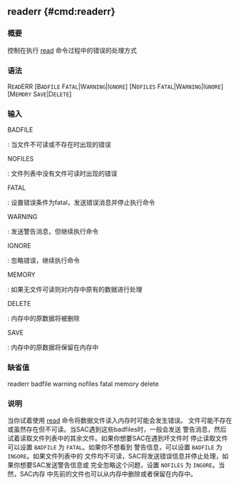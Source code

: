 ## readerr {#cmd:readerr}

### 概要

控制在执行 [read](/commands/read.html) 命令过程中的错误的处理方式

### 语法

R`EAD`ERR \[B`ADFILE` F`ATAL`|W`ARNING`|I`GNORE`\] \[N`OFILES`
F`ATAL`|W`ARNING`|I`GNORE`\] \[M`EMORY` S`AVE`|D`ELETE`\]

### 输入

BADFILE

:   当文件不可读或不存在时出现的错误

NOFILES

:   文件列表中没有文件可读时出现的错误

FATAL

:   设置错误条件为fatal，发送错误消息并停止执行命令

WARNING

:   发送警告消息，但继续执行命令

IGNORE

:   忽略错误，继续执行命令

MEMORY

:   如果无文件可读则对内存中原有的数据进行处理

DELETE

:   内存中的原数据将被删除

SAVE

:   内存中的原数据将保留在内存中

### 缺省值

readerr badfile warning nofiles fatal memory delete

### 说明

当你试着使用 [read](/commands/read.html)
命令将数据文件读入内存时可能会发生错误。
文件可能不存在或虽然存在但不可读。当SAC遇到这些badfiles时，一般会发送
警告消息，然后试着读取文件列表中的其余文件。如果你想要SAC在遇到坏文件时
停止读取文件可以设置 `BADFILE` 为 `FATAL`。如果你不想看到
警告信息，可以设置 `BADFILE` 为 `INGORE`。如果文件列表中的
文件均不可读，SAC将发送错误信息并停止处理，如果你想要SAC发送警告信息或
完全忽略这个问题，设置 `NOFILES` 为 `INGORE`。当然，SAC内存
中先前的文件也可以从内存中删除或者保留在内存中。
